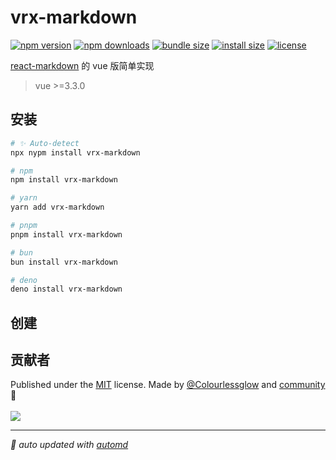 # vrx-markdown

<!-- automd:badges color="orange" license licenseBranch  bundlephobia packagephobia name="vrx-markdown" -->

[![npm version](https://img.shields.io/npm/v/vrx-markdown?color=orange)](https://npmjs.com/package/vrx-markdown)
[![npm downloads](https://img.shields.io/npm/dm/vrx-markdown?color=orange)](https://npm.chart.dev/vrx-markdown)
[![bundle size](https://img.shields.io/bundlephobia/minzip/vrx-markdown?color=orange)](https://bundlephobia.com/package/vrx-markdown)
[![install size](https://badgen.net/packagephobia/install/vrx-markdown?color=orange)](https://packagephobia.com/result?p=vrx-markdown)
[![license](https://img.shields.io/github/license/vrx-vue/markdown?color=orange)](https://github.com/vrx-vue/markdown/blob/true/LICENSE)

<!-- /automd -->

[react-markdown](https://github.com/remarkjs/react-markdown) 的 vue 版简单实现

> vue >=3.3.0

## 安装

<!-- automd:pm-install name="vrx-markdown" -->

```sh
# ✨ Auto-detect
npx nypm install vrx-markdown

# npm
npm install vrx-markdown

# yarn
yarn add vrx-markdown

# pnpm
pnpm install vrx-markdown

# bun
bun install vrx-markdown

# deno
deno install vrx-markdown
```

<!-- /automd -->

## 创建



## 贡献者
<!-- automd:contributors author="Colourlessglow" license="MIT" github="vrx-vue/markdown" -->

Published under the [MIT](https://github.com/vrx-vue/markdown/blob/main/LICENSE) license.
Made by [@Colourlessglow](https://github.com/Colourlessglow) and [community](https://github.com/vrx-vue/markdown/graphs/contributors) 💛
<br><br>
<a href="https://github.com/vrx-vue/markdown/graphs/contributors">
<img src="https://contrib.rocks/image?repo=vrx-vue/markdown" />
</a>

<!-- /automd -->

<!-- automd:with-automd -->

---

_🤖 auto updated with [automd](https://automd.unjs.io)_

<!-- /automd -->
